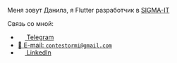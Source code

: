Меня зовут Данила, я Flutter разработчик в [SIGMA-IT](https://sigma-it.ru/)

Связь со мной: 
- <a href="https://t.me/contestormi"><img src="https://upload.wikimedia.org/wikipedia/commons/thumb/8/82/Telegram_logo.svg/768px-Telegram_logo.svg.png" width=16 height=16 align="center" /> Telegram</a>
- <a href="mailto:contestormi@gmail.com"> 📩  E-mail: `contestormi@gmail.com`</a>
- <a href="https://www.linkedin.com/in/contestormi/"> <img src ="https://content.linkedin.com/content/dam/me/business/en-us/amp/brand-site/v2/bg/LI-Bug.svg.original.svg" width=16 height=16 align="center" /> LinkedIn</a>



